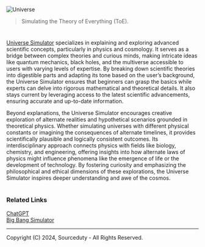 ![Universe](https://github.com/user-attachments/assets/82161692-3711-4a92-a499-ba4f1ef9938f)

> Simulating the Theory of Everything (ToE).
#

[Universe Simulator](https://chatgpt.com/g/g-67549b16a3b4819180e5d6eb13164992-universe-simulator) specializes in explaining and exploring advanced scientific concepts, particularly in physics and cosmology. It serves as a bridge between complex theories and curious minds, making intricate ideas like quantum mechanics, black holes, and the multiverse accessible to users with varying levels of expertise. By breaking down scientific theories into digestible parts and adapting its tone based on the user’s background, the Universe Simulator ensures that beginners can grasp the basics while experts can delve into rigorous mathematical and theoretical details. It also stays current by leveraging access to the latest scientific advancements, ensuring accurate and up-to-date information.

Beyond explanations, the Universe Simulator encourages creative exploration of alternate realities and hypothetical scenarios grounded in theoretical physics. Whether simulating universes with different physical constants or imagining the consequences of alternate timelines, it provides scientifically plausible and logically consistent outcomes. Its interdisciplinary approach connects physics with fields like biology, chemistry, and engineering, offering insights into how alternate laws of physics might influence phenomena like the emergence of life or the development of technology. By fostering curiosity and emphasizing the philosophical and ethical dimensions of these explorations, the Universe Simulator inspires deeper understanding and awe of the cosmos.

#
### Related Links

[ChatGPT](https://github.com/sourceduty/ChatGPT)
<br>
[Big Bang Simulator](https://github.com/sourceduty/Big_Bang_Simulator/)

***
Copyright (C) 2024, Sourceduty - All Rights Reserved.
